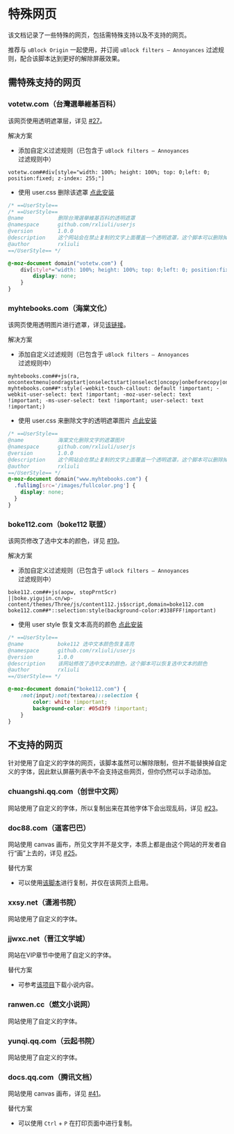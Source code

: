 ﻿# 特殊网页

该文档记录了一些特殊的网页，包括需特殊支持以及不支持的网页。

推荐与 `uBlock Origin` 一起使用，并订阅 `uBlock filters – Annoyances` 过滤规则，配合该脚本达到更好的解除屏蔽效果。

## 需特殊支持的网页

### votetw.com（台灣選舉維基百科）

该网页使用透明遮罩层，详见 [#27](https://github.com/rxliuli/userjs/issues/27)。

解决方案

- 添加自定义过滤规则（已包含于 `uBlock filters – Annoyances` 过滤规则中）

```ubo
votetw.com##div[style="width: 100%; height: 100%; top: 0;left: 0; position:fixed; z-index: 255;"]
```

- 使用 user.css 删除该遮罩 [点此安装](https://github.com/rxliuli/userjs/blob/master/packages/usercss/%E5%88%A0%E9%99%A4%E5%8F%B0%E7%81%A3%E9%81%B8%E8%88%89%E7%B6%AD%E5%9F%BA%E7%99%BE%E7%A7%91%E7%9A%84%E9%80%8F%E6%98%8E%E9%81%AE%E7%BD%A9.user.css)

```css
/* ==UserStyle==
/* ==UserStyle==
@name           删除台灣選舉維基百科的透明遮罩
@namespace      github.com/rxliuli/userjs
@version        1.0.0
@description    这个网站会在禁止复制的文字上面覆盖一个透明遮罩，这个脚本可以删除掉它
@author         rxliuli
==/UserStyle== */

@-moz-document domain("votetw.com") {
    div[style*="width: 100%; height: 100%; top: 0;left: 0; position:fixed; z-index: 255;"] {
        display: none;
    }
}
```

### myhtebooks.com（海棠文化）

该网页使用透明图片进行遮罩，详见[该链接](https://greasyfork.org/zh-CN/scripts/391193-%E8%A7%A3%E9%99%A4%E7%BD%91%E9%A1%B5%E9%99%90%E5%88%B6/discussions/89917#comment-214785)。

解决方案

- 添加自定义过滤规则（已包含于 `uBlock filters – Annoyances` 过滤规则中）

```ubo
myhtebooks.com##+js(ra, oncontextmenu|ondragstart|onselectstart|onselect|oncopy|onbeforecopy|onkeydown|onunload)
myhtebooks.com##*:style(-webkit-touch-callout: default !important; -webkit-user-select: text !important; -moz-user-select: text !important; -ms-user-select: text !important; user-select: text !important;)
```

- 使用 user.css 来删除文字的透明遮罩图片 [点此安装](https://github.com/rxliuli/userjs/blob/master/packages/usercss/%E6%B5%B7%E6%A3%A0%E6%96%87%E5%8C%96%E5%88%A0%E9%99%A4%E6%96%87%E5%AD%97%E7%9A%84%E9%81%AE%E7%BD%A9%E5%9B%BE%E7%89%87.user.css)

```css
/* ==UserStyle==
@name           海棠文化删除文字的遮罩图片
@namespace      github.com/rxliuli/userjs
@version        1.0.0
@description    这个网站会在禁止复制的文字上面覆盖一个透明遮罩，这个脚本可以删除掉它
@author         rxliuli
==/UserStyle== */
@-moz-document domain("www.myhtebooks.com") {
  .fullimg[src='/images/fullcolor.png'] {
    display: none;
  }
}
```

### boke112.com（boke112 联盟）

该网页修改了选中文本的颜色，详见 [#19](https://github.com/rxliuli/userjs/issues/19)。

解决方案

- 添加自定义过滤规则（已包含于 `uBlock filters – Annoyances` 过滤规则中）

```ubo
boke112.com##+js(aopw, stopPrntScr)
||boke.yigujin.cn/wp-content/themes/Three/js/content112.js$script,domain=boke112.com
boke112.com##*::selection:style(background-color:#338FFF!important)
```

- 使用 user style 恢复文本高亮的颜色 [点此安装](https://github.com/rxliuli/userjs/blob/master/packages/usercss/boke112%20%E9%80%89%E4%B8%AD%E6%96%87%E6%9C%AC%E9%A2%9C%E8%89%B2%E6%81%A2%E5%A4%8D%E9%AB%98%E4%BA%AE.user.css)

```css
/* ==UserStyle==
@name           boke112 选中文本颜色恢复高亮
@namespace      github.com/rxliuli/userjs
@version        1.0.0
@description    该网站修改了选中文本的颜色，这个脚本可以恢复选中文本的颜色
@author         rxliuli
==/UserStyle== */

@-moz-document domain("boke112.com") {
    :not(input):not(textarea)::selection {
        color: white !important;
        background-color: #05d3f9 !important;
    }
}
```

## 不支持的网页

针对使用了自定义的字体的网页，该脚本虽然可以解除限制，但并不能替换掉自定义的字体，因此默认屏蔽列表中不会支持这些网页，但你仍然可以手动添加。

### chuangshi.qq.com（创世中文网）

网站使用了自定义的字体，所以复制出来在其他字体下会出现乱码，详见 [#23](https://github.com/rxliuli/userjs/issues/23)。

### doc88.com（道客巴巴）

网站使用 canvas 画布，所见文字并不是文字，本质上都是由这个网站的开发者自行“画”上去的，详见 [#25](https://github.com/rxliuli/userjs/issues/25)。

替代方案

- 可以使用[该脚本](https://greasyfork.org/zh-CN/scripts/405130)进行复制，并仅在该网页上启用。

### xxsy.net（潇湘书院）

网站使用了自定义的字体。

### jjwxc.net（晋江文学城）

网站在VIP章节中使用了自定义的字体。

替代方案

- 可参考[该项目](https://github.com/7325156/jjwxcNovelCrawler)下载小说内容。

### ranwen.cc（燃文小说网）

网站使用了自定义的字体。

### yunqi.qq.com（云起书院）

网站使用了自定义的字体。

### docs.qq.com（腾讯文档）

网站使用 canvas 画布，详见 [#41](https://github.com/rxliuli/userjs/issues/41)。

替代方案

- 可以使用 `Ctrl` + `P` 在打印页面中进行复制。
